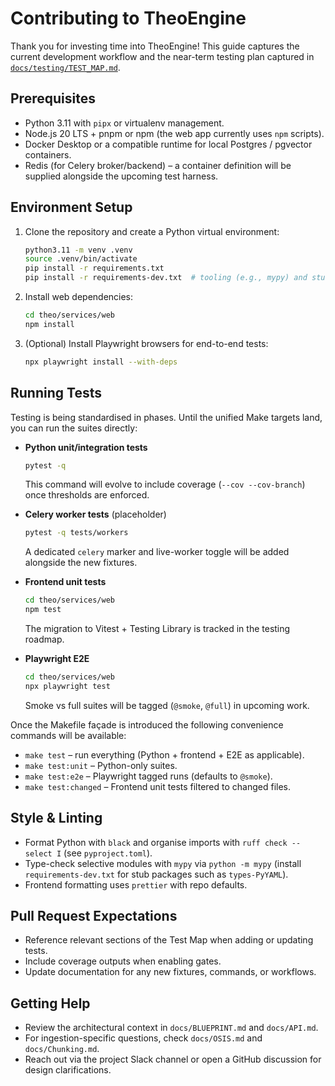 # Contributing to TheoEngine

Thank you for investing time into TheoEngine! This guide captures the current development workflow and the near-term testing plan captured in [`docs/testing/TEST_MAP.md`](docs/testing/TEST_MAP.md).

## Prerequisites
- Python 3.11 with `pipx` or virtualenv management.
- Node.js 20 LTS + pnpm or npm (the web app currently uses `npm` scripts).
- Docker Desktop or a compatible runtime for local Postgres / pgvector containers.
- Redis (for Celery broker/backend) – a container definition will be supplied alongside the upcoming test harness.

## Environment Setup
1. Clone the repository and create a Python virtual environment:
   ```bash
   python3.11 -m venv .venv
   source .venv/bin/activate
   pip install -r requirements.txt
   pip install -r requirements-dev.txt  # tooling (e.g., mypy) and stub packages
   ```
2. Install web dependencies:
   ```bash
   cd theo/services/web
   npm install
   ```
3. (Optional) Install Playwright browsers for end-to-end tests:
   ```bash
   npx playwright install --with-deps
   ```

## Running Tests
Testing is being standardised in phases. Until the unified Make targets land, you can run the suites directly:

- **Python unit/integration tests**
  ```bash
  pytest -q
  ```
  This command will evolve to include coverage (`--cov --cov-branch`) once thresholds are enforced.

- **Celery worker tests** (placeholder)
  ```bash
  pytest -q tests/workers
  ```
  A dedicated `celery` marker and live-worker toggle will be added alongside the new fixtures.

- **Frontend unit tests**
  ```bash
  cd theo/services/web
  npm test
  ```
  The migration to Vitest + Testing Library is tracked in the testing roadmap.

- **Playwright E2E**
  ```bash
  cd theo/services/web
  npx playwright test
  ```
  Smoke vs full suites will be tagged (`@smoke`, `@full`) in upcoming work.

Once the Makefile façade is introduced the following convenience commands will be available:
- `make test` – run everything (Python + frontend + E2E as applicable).
- `make test:unit` – Python-only suites.
- `make test:e2e` – Playwright tagged runs (defaults to `@smoke`).
- `make test:changed` – Frontend unit tests filtered to changed files.

## Style & Linting
- Format Python with `black` and organise imports with `ruff check --select I` (see `pyproject.toml`).
- Type-check selective modules with `mypy` via `python -m mypy` (install `requirements-dev.txt` for stub packages such as `types-PyYAML`).
- Frontend formatting uses `prettier` with repo defaults.

## Pull Request Expectations
- Reference relevant sections of the Test Map when adding or updating tests.
- Include coverage outputs when enabling gates.
- Update documentation for any new fixtures, commands, or workflows.

## Getting Help
- Review the architectural context in `docs/BLUEPRINT.md` and `docs/API.md`.
- For ingestion-specific questions, check `docs/OSIS.md` and `docs/Chunking.md`.
- Reach out via the project Slack channel or open a GitHub discussion for design clarifications.
